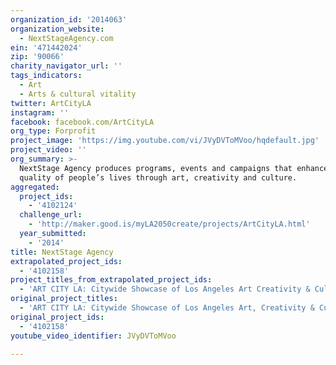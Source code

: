 ```yaml
---
organization_id: '2014063'
organization_website:
  - NextStageAgency.com
ein: '471442024'
zip: '90066'
charity_navigator_url: ''
tags_indicators:
  - Art
  - Arts & cultural vitality
twitter: ArtCityLA
instagram: ''
facebook: facebook.com/ArtCityLA
org_type: Forprofit
project_image: 'https://img.youtube.com/vi/JVyDVToMVoo/hqdefault.jpg'
project_video: ''
org_summary: >-
  NextStage Agency produces programs, events and campaigns that enhance the
  quality of people’s lives through art, creativity and culture.
aggregated:
  project_ids:
    - '4102124'
  challenge_url:
    - 'http://maker.good.is/myLA2050create/projects/ArtCityLA.html'
  year_submitted:
    - '2014'
title: NextStage Agency
extrapolated_project_ids:
  - '4102158'
project_titles_from_extrapolated_project_ids:
  - 'ART CITY LA: Citywide Showcase of Los Angeles Art Creativity & Culture'
original_project_titles:
  - 'ART CITY LA: Citywide Showcase of Los Angeles Art, Creativity & Culture'
original_project_ids:
  - '4102158'
youtube_video_identifier: JVyDVToMVoo

---
```

